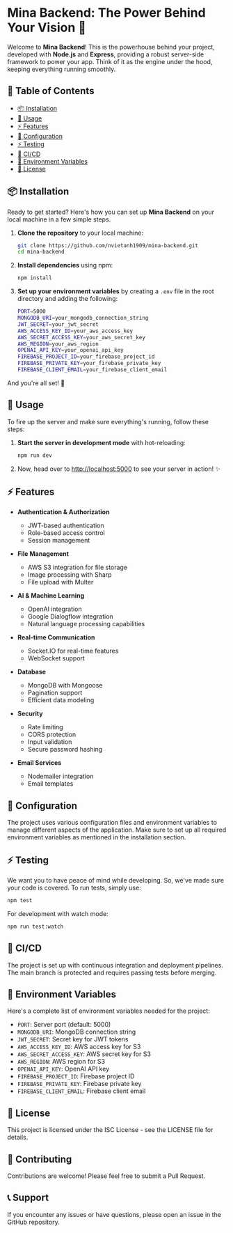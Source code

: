 # Mina Backend: The Power Behind Your Vision 🚀

Welcome to **Mina Backend**! This is the powerhouse behind your project, developed with **Node.js** and **Express**, providing a robust server-side framework to power your app. Think of it as the engine under the hood, keeping everything running smoothly.

## 🧭 Table of Contents
- [📦 Installation](#installation)
- [🚀 Usage](#usage)
- [⚡ Features](#features)
- [🔧 Configuration](#configuration)
- [⚡ Testing](#testing)
- [💼 CI/CD](#cicd)
- [🔑 Environment Variables](#environment-variables)
- [📜 License](#license)

## 📦 Installation

Ready to get started? Here's how you can set up **Mina Backend** on your local machine in a few simple steps.

1. **Clone the repository** to your local machine:

    ```bash
    git clone https://github.com/nvietanh1909/mina-backend.git
    cd mina-backend
    ```

2. **Install dependencies** using npm:

    ```bash
    npm install
    ```

3. **Set up your environment variables** by creating a `.env` file in the root directory and adding the following:

    ```bash
    PORT=5000
    MONGODB_URI=your_mongodb_connection_string
    JWT_SECRET=your_jwt_secret
    AWS_ACCESS_KEY_ID=your_aws_access_key
    AWS_SECRET_ACCESS_KEY=your_aws_secret_key
    AWS_REGION=your_aws_region
    OPENAI_API_KEY=your_openai_api_key
    FIREBASE_PROJECT_ID=your_firebase_project_id
    FIREBASE_PRIVATE_KEY=your_firebase_private_key
    FIREBASE_CLIENT_EMAIL=your_firebase_client_email
    ```

And you're all set! 🎉

## 🚀 Usage

To fire up the server and make sure everything's running, follow these steps:

1. **Start the server in development mode** with hot-reloading:

    ```bash
    npm run dev
    ```

2. Now, head over to [http://localhost:5000](http://localhost:5000) to see your server in action! ✨

## ⚡ Features

- **Authentication & Authorization**
  - JWT-based authentication
  - Role-based access control
  - Session management

- **File Management**
  - AWS S3 integration for file storage
  - Image processing with Sharp
  - File upload with Multer

- **AI & Machine Learning**
  - OpenAI integration
  - Google Dialogflow integration
  - Natural language processing capabilities

- **Real-time Communication**
  - Socket.IO for real-time features
  - WebSocket support

- **Database**
  - MongoDB with Mongoose
  - Pagination support
  - Efficient data modeling

- **Security**
  - Rate limiting
  - CORS protection
  - Input validation
  - Secure password hashing

- **Email Services**
  - Nodemailer integration
  - Email templates

## 🔧 Configuration

The project uses various configuration files and environment variables to manage different aspects of the application. Make sure to set up all required environment variables as mentioned in the installation section.

## ⚡ Testing

We want you to have peace of mind while developing. So, we've made sure your code is covered. To run tests, simply use:

```bash
npm test
```

For development with watch mode:

```bash
npm run test:watch
```

## 💼 CI/CD

The project is set up with continuous integration and deployment pipelines. The main branch is protected and requires passing tests before merging.

## 🔑 Environment Variables

Here's a complete list of environment variables needed for the project:

- `PORT`: Server port (default: 5000)
- `MONGODB_URI`: MongoDB connection string
- `JWT_SECRET`: Secret key for JWT tokens
- `AWS_ACCESS_KEY_ID`: AWS access key for S3
- `AWS_SECRET_ACCESS_KEY`: AWS secret key for S3
- `AWS_REGION`: AWS region for S3
- `OPENAI_API_KEY`: OpenAI API key
- `FIREBASE_PROJECT_ID`: Firebase project ID
- `FIREBASE_PRIVATE_KEY`: Firebase private key
- `FIREBASE_CLIENT_EMAIL`: Firebase client email

## 📜 License

This project is licensed under the ISC License - see the LICENSE file for details.

## 🤝 Contributing

Contributions are welcome! Please feel free to submit a Pull Request.

## 📞 Support

If you encounter any issues or have questions, please open an issue in the GitHub repository.
